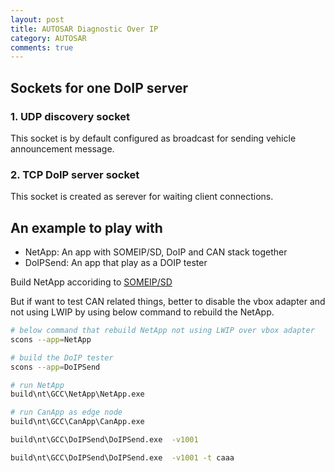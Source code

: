 ```yaml
---
layout: post
title: AUTOSAR Diagnostic Over IP
category: AUTOSAR
comments: true
---
```


## Sockets for one DoIP server

### 1. UDP discovery socket

This socket is by default configured as broadcast for sending vehicle announcement message.

### 2. TCP DoIP server socket

This socket is created as serever for waiting client connections.

## An example to play with

* NetApp: An app with SOMEIP/SD, DoIP and CAN stack together
* DoIPSend: An app that play as a DOIP tester

Build NetApp accoriding to [SOMEIP/SD](./SOMEIP-SD.md)

But if want to test CAN related things, better to disable the vbox adapter and not using LWIP by using below command to rebuild the NetApp.

```sh
# below command that rebuild NetApp not using LWIP over vbox adapter
scons --app=NetApp

# build the DoIP tester
scons --app=DoIPSend

# run NetApp
build\nt\GCC\NetApp\NetApp.exe

# run CanApp as edge node
build\nt\GCC\CanApp\CanApp.exe

build\nt\GCC\DoIPSend\DoIPSend.exe  -v1001

build\nt\GCC\DoIPSend\DoIPSend.exe  -v1001 -t caaa
```


